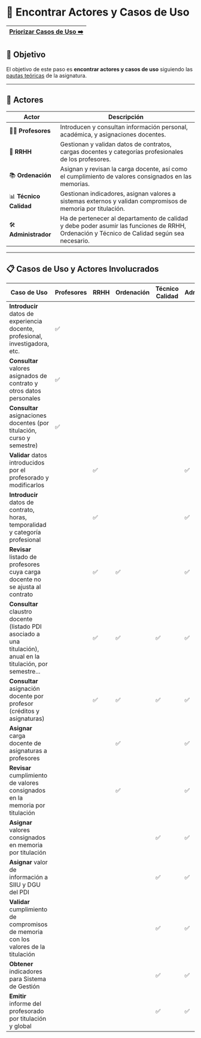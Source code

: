 # 📝 Encontrar Actores y Casos de Uso

[Priorizar Casos de Uso ➡️](PriorizarCasosDeUso.md) |
|--:|

## 🎯 **Objetivo**

El objetivo de este paso es **encontrar actores y casos de uso** siguiendo las [pautas teóricas](https://github.com/mmasias/IdSw1/blob/main/temario/contenidos/CdU.eAyCdU.md#c%C3%B3mo) de la asignatura.

---

## 👥 **Actores**  

| **Actor**              | **Descripción**                                                                                                                             |
|------------------------|---------------------------------------------------------------------------------------------------------------------------------------------|
| 👩‍🏫 **Profesores**      | Introducen y consultan información personal, académica, y asignaciones docentes.                                                            |
| 🏢 **RRHH**            | Gestionan y validan datos de contratos, cargas docentes y categorías profesionales de los profesores.                                       |
| 📚 **Ordenación**      | Asignan y revisan la carga docente, así como el cumplimiento de valores consignados en las memorias.                                        |
| 📊 **Técnico Calidad** | Gestionan indicadores, asignan valores a sistemas externos y validan compromisos de memoria por titulación.                                 | 
| 🛠️ **Administrador**   | Ha de pertenecer al departamento de calidad y debe poder asumir las funciones de RRHH, Ordenación y Técnico de Calidad según sea necesario. |

---

## 📋 **Casos de Uso y Actores Involucrados**

| Caso de Uso                                                                                                                                | Profesores | RRHH | Ordenación | Técnico Calidad | Administrador |
|--------------------------------------------------------------------------------------------------------------------------------------------|------------|------|------------|-----------------|---------------|
| **Introducir** datos de experiencia docente, profesional, investigadora, etc.                                                              | ✅         |      |            |                 |               |
| **Consultar** valores asignados de contrato y otros datos personales                                                                       | ✅         |      |            |                 |               |
| **Consultar** asignaciones docentes (por titulación, curso y semestre)                                                                     | ✅         |      |            |                 |               |
| **Validar** datos introducidos por el profesorado y modificarlos                                                                           |            | ✅   |            |                 | ✅            |
| **Introducir** datos de contrato, horas, temporalidad y categoría profesional                                                              |            | ✅   |            |                 | ✅            |
| **Revisar** listado de profesores cuya carga docente no se ajusta al contrato                                                              |            | ✅   | ✅         |                 | ✅           |
| **Consultar** claustro docente (listado PDI asociado a una titulación), anual en la titulación, por semestre...                            |            | ✅   | ✅         | ✅              | ✅           |
| **Consultar** asignación docente por profesor (créditos y asignaturas)                                                                     |            | ✅   | ✅         | ✅              | ✅           |
| **Asignar** carga docente de asignaturas a profesores                                                                                      |            |      | ✅         |                 | ✅            |
| **Revisar** cumplimiento de valores consignados en la memoria por titulación                                                               |            |      | ✅         |                 | ✅            |
| **Asignar** valores consignados en memoria por titulación                                                                                  |            |      |            | ✅              | ✅            |
| **Asignar** valor de información a SIIU y DGU del PDI                                                                                      |            |      |            | ✅              | ✅            |
| **Validar** cumplimiento de compromisos de memoria con los valores de la titulación                                                        |            |      |            | ✅              | ✅            |
| **Obtener** indicadores para Sistema de Gestión                                                                                            |            |      |            | ✅              | ✅            |
| **Emitir** informe del profesorado por titulación y global                                                                                 |            |      |            | ✅              | ✅            |